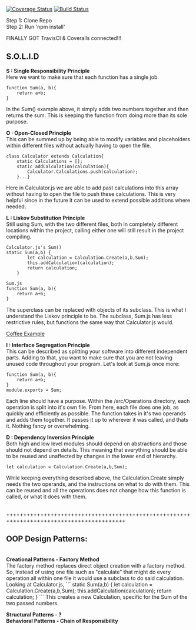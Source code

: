 [![Coverage Status](https://coveralls.io/repos/github/db488/IS219-Calculator/badge.svg)](https://coveralls.io/github/db488/IS219-Calculator)
[![Build Status](https://travis-ci.com/db488/IS219-Calculator.svg?branch=master)](https://travis-ci.com/db488/IS219-Calculator)

Step 1: Clone Repo\
Step 2: Run 'npm install'


FINALLY GOT TravisCI & Coveralls connected!!!

<h2>S.O.L.I.D</h2>

<b>S : Single Responsibility Principle</b><br>
Here we want to make sure that each function has a single job.  
```
function Sum(a, b){
    return a+b;
}
```
In the Sum() example above, it simply adds two numbers together and then returns the sum.  This is keeping the function from doing more than its sole purpose. 

<b>O : Open-Closed Principle</b><br>
This can be summed up by being able to modify variables and placeholders within different files without actually having to open the file.
```
class Calculator extends Calculation{
    static Calculations = [];
    static addCalculation(calculation){
        Calculator.Calculations.push(calculation);
    }...}
```
Here in Calculator.js we are able to add past calculations into this array without having to open the file to push these calculations.  This is very helpful since in the future it can be used to extend possible additions where needed.

<b>L : Liskov Substitution Principle</b><br>
Still using Sum, with the two different files, both in completely different locations within the project, calling either one will still result in the project compiling.
```
Calculator.js's Sum()
static Sum(a,b) {
        let calculation = Calculation.Create(a,b,Sum);
        this.addCalculation(calculation);
        return calculation;
    }
```
```
Sum.js
function Sum(a, b){
    return a+b;
}
```
The superclass can be replaced with objects of its subclass. This is what I understand the Liskov principle to be.  The subclass, Sum.js has less restrictive rules, but functions the same way that Calculator.js would.   

[Coffee Example](https://stackify.com/solid-design-liskov-substitution-principle/)

<b>I : Interface Segregation Principle</b><br>
This can be described as splitting your software into different independent parts. Adding to that, you want to make sure that you are not leaving unused code throughout your program. Let's look at Sum.js once more:
```
function Sum(a, b){
    return a+b;
}
module.exports = Sum;
```
Each line should have a purpose. Within the /src/Operations directory, each operation is split into it's own file.  From here, each file does one job, as quickly and efficiently  as possible.  The function takes in it's two operands  and adds them together.  It passes it up to wherever it was called, and thats it.  Nothing fancy or overwhelming. 

<b>D : Dependency Inversion Principle</b><br>
Both high and low level modules should depend on abstractions and those should not depend on details. This meaning that everything should be able to be reused and unaffected by changes in the lower end of hierarchy. 
```
let calculation = Calculation.Create(a,b,Sum);
```
While keeping everything described above, the Calculation.Create simply needs the two operands, and the instructions on what to do with them. This can be reused and all the operations  does not change how this function is called, or what it does with them.

<br>
+++++++++++++++++++++++++++++++++++++++++++++++++++++++++++++++++++++++++++++++++++++++++
<br>
<h2>OOP Design Patterns:</h2><br>
<b>Creational Patterns  -   Factory Method</b><br>
The factory method replaces direct object creation with a factory method.  So, instead of using one file such as "calculate" that might do every operation all within one file it would use a subclass to do said calculation. Looking at Calculator.js,
```
static Sum(a,b) {
        let calculation = Calculation.Create(a,b,Sum);
        this.addCalculation(calculation);
        return calculation;
    }
```
This creates a new Calculation, specific for the Sum of the two passed numbers.  

<b>Structural Patterns  -   ?</b><br>
<b>Behavioral Patterns  -   Chain of Responsibility</b><br>


